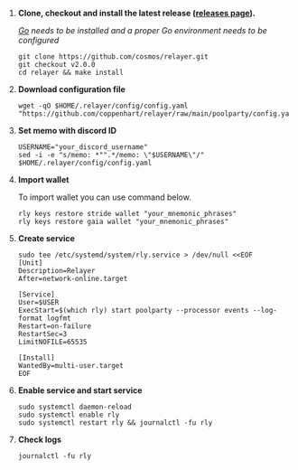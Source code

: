 1. **Clone, checkout and install the latest release ([releases page](https://github.com/cosmos/relayer/releases)).**

   *[Go](https://go.dev/doc/install) needs to be installed and a proper Go environment needs to be configured*

    ```shell
    git clone https://github.com/cosmos/relayer.git
    git checkout v2.0.0
    cd relayer && make install
    ```
   
2. **Download configuration file**

    ```shell
    wget -qO $HOME/.relayer/config/config.yaml "https://github.com/coppenhart/relayer/raw/main/poolparty/config.yaml"
    ```
   
3. **Set memo with discord ID**
    ```shell
    USERNAME="your_discord_username"
    sed -i -e "s/memo: *"".*/memo: \"$USERNAME\"/" $HOME/.relayer/config/config.yaml
    ```

3. **Import wallet** 

   To import wallet you can use command below.
    ```shell
    rly keys restore stride wallet "your_mnemonic_phrases"
    rly keys restore gaia wallet "your_mnemonic_phrases"
    ```
  
5. **Create service**

    ```shell
    sudo tee /etc/systemd/system/rly.service > /dev/null <<EOF
    [Unit]
    Description=Relayer
    After=network-online.target

    [Service]
    User=$USER
    ExecStart=$(which rly) start poolparty --processor events --log-format logfmt
    Restart=on-failure
    RestartSec=3
    LimitNOFILE=65535

    [Install]
    WantedBy=multi-user.target
    EOF
    ```
  
6. **Enable service and start service**

    ```shell
    sudo systemctl daemon-reload
    sudo systemctl enable rly
    sudo systemctl restart rly && journalctl -fu rly
    ```
  
7. **Check logs**

    ```shell
    journalctl -fu rly
    ```
